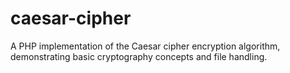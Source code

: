 # caesar-cipher
A PHP implementation of the Caesar cipher encryption algorithm, demonstrating basic cryptography concepts and file handling.
